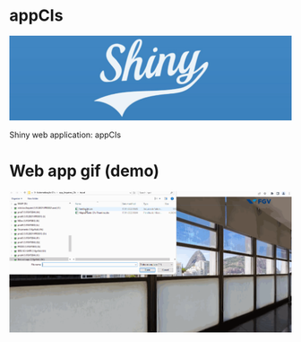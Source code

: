 # appCIs

![image](capa_shiny.png)

 Shiny web application: appCIs

# Web app gif (demo)

![Shiny web application: appCIs](demo.gif)
